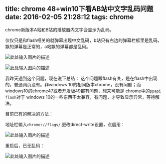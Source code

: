 title: chrome 48+win10下看AB站中文字乱码问题
date: 2016-02-05 21:28:12
tags: chrome
---

chrome新版本A站和B站的播放器内文字会显示为乱码。

仅仅只是和flash相关的就弹幕出现中文乱码，b站只有右边的弹幕栏框里是乱码，飘的弹幕是正常的，a站飘的弹幕都是乱码。

![此处输入图片的描述][1]

![此处输入图片的描述][2]

我昨天遇到这个问题，现在说下总结：
这个问题跟flash有关，是在flash中出现的，普通网页没有。非windows 10的相同版本chrome，没有问题；而windows10的chrome47或者开发版49都有问题，想来可能是 chrome中的` ppapi flash `对于 windows 10的一些东西不太兼容，有问题，才导致显示异常，等待解决。

目前已有的解决的方法：

地址栏输入`chrome://flags/`,更改direct-write设置，点启用：

![此处输入图片的描述][3]

重启后，已无乱码：

![此处输入图片的描述][4]


  [1]: http://7i7k6x.com1.z0.glb.clouddn.com/Image%202.png
  [2]: http://7i7k6x.com1.z0.glb.clouddn.com/Image%201.png
  [3]: http://7i7k6x.com1.z0.glb.clouddn.com/Image%203.png
  [4]: http://7i7k6x.com1.z0.glb.clouddn.com/Image%204.png